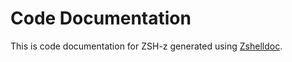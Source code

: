 # Code Documentation

This is code documentation for ZSH-z generated using [Zshelldoc](https://github.com/zdharma/zshelldoc).
